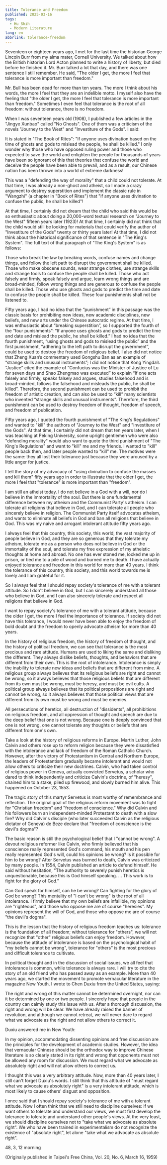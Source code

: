 ```yaml
---
title: Tolerance and Freedom
published: 2025-03-16
tags:
  - Hu Shih
  - Modern Literature
lang: en
abbrlink: tolerance-freedom
---
```


Seventeen or eighteen years ago, I met for the last time the historian George Lincoln Burr from my alma mater, Cornell University. We talked about how the British historian Lord Acton planned to write a history of liberty, but died before he finished it. Mr. Burr talked a lot that day, and there was one sentence I still remember. He said, "The older I get, the more I feel that tolerance is more important than freedom."

Mr. Bull has been dead for more than ten years. The more I think about his words, the more I feel that they are an indelible motto. I myself also have the feeling that "the older I get, the more I feel that tolerance is more important than freedom." Sometimes I even feel that tolerance is the root of all freedom: without tolerance, there is no freedom.

When I was seventeen years old (1908), I published a few articles in the "Jingye Xunbao" called "No Ghosts". One of them was a criticism of the novels "Journey to the West" and "Investiture of the Gods". I said:

It is stated in "The Book of Rites": "If anyone uses divination based on the time of ghosts and gods to mislead the people, he shall be killed." I only wonder why those who have opposed ruling power and those who expected to save the world and enlighten the people for thousands of years have been so ignorant of this that theories that confuse the world and deceive the people have been able to prevail, and as a result, our Chinese nation has been thrown into a world of extreme darkness!

This was a "defending the way of morality" that a child could not tolerate. At that time, I was already a non-ghost and atheist, so I made a crazy argument to destroy superstition and implement the classic rule in "Wangzhi" (a chapter in "Book of Rites") that "if anyone uses divination to confuse the public, he shall be killed"!

At that time, I certainly did not dream that the child who said this would be so enthusiastic about doing a 20,000-word textual research on "Journey to the West" fifteen years later (1923)! At that time, I certainly did not think that the child would still be looking for materials that could verify the author of "Investiture of the Gods" twenty or thirty years later! At that time, I did not think about the historical significance of that sentence in "The King's System". The full text of that paragraph of "The King's System" is as follows:

Those who break the law by breaking words, confuse names and change things, and follow the left path to disrupt the government shall be killed. Those who make obscene sounds, wear strange clothes, use strange skills and strange tools to confuse the people shall be killed. Those who act falsely and firmly, speak falsely and argue, learn wrong things and are broad-minded, follow wrong things and are generous to confuse the people shall be killed. Those who use ghosts and gods to predict the time and date to confuse the people shall be killed. These four punishments shall not be listened to.

Fifty years ago, I had no idea that the “punishment” in this passage was the classic basis for prohibiting new ideas, new academic disciplines, new beliefs, and new arts under the Chinese autocratic regime. At that time, I was enthusiastic about “breaking superstition”, so I supported the fourth of the “four punishments”: “If anyone uses ghosts and gods to predict the time and date and mislead the public, he shall be killed.” I had no idea that the fourth punishment, “using ghosts and gods to mislead the public” and the first punishment, “adhering to the left path to disrupt the government”, could be used to destroy the freedom of religious belief. I also did not notice that Zheng Xuan’s commentary used Gongshu Ban as an example of “strange skills and unusual instruments”; I did not notice that Kong Yingda’s “Justice” cited the example of “Confucius was the Minister of Justice of Lu for seven days and Shao Zhengmao was executed” to explain “If one acts falsely and firmly, speaks falsely and argues, studies falsehood and is broad-minded, follows the falsehood and misleads the public, he shall be killed”. Therefore, the second punishment can be used to prohibit the freedom of artistic creation, and can also be used to “kill” many scientists who invented “strange skills and unusual instruments”. Therefore, the third punishment can be used to destroy freedom of thought, freedom of speech, and freedom of publication.

Fifty years ago, I quoted the fourth punishment of "The King's Regulations" and wanted to "kill" the authors of "Journey to the West" and "Investiture of the Gods". At that time, I certainly did not dream that ten years later, when I was teaching at Peking University, some upright gentlemen who were also "defending morality" would also want to quote the third punishment of "The King's Regulations" and want to "kill" me and my friends. I wanted to "kill" people back then, and later people wanted to "kill" me. The motives were the same: they all lost their tolerance just because they were aroused by a little anger for justice.

I tell the story of my advocacy of "using divination to confuse the masses and kill them" fifty years ago in order to illustrate that the older I get, the more I feel that "tolerance" is more important than "freedom".

I am still an atheist today. I do not believe in a God with a will, nor do I believe in the immortality of the soul. But there is one fundamental difference between my atheism and the Communist Party's atheism. I can tolerate all religions that believe in God, and I can tolerate all people who sincerely believe in religion. The Communist Party itself advocates atheism, and wants to eliminate all beliefs in God and ban all religions that believe in God. This was my naive and arrogant intolerant attitude fifty years ago.

I always feel that this country, this society, this world, the vast majority of people believe in God, and they are so generous that they tolerate my atheism, tolerate me as a person who does not believe in God or the immortality of the soul, and tolerate my free expression of my atheistic thoughts at home and abroad. No one has ever stoned me, locked me up in prison, or tied me to a pile of wood and burned me to death. I have actually enjoyed tolerance and freedom in this world for more than 40 years. I think the tolerance of this country, this society, and this world towards me is lovely and I am grateful for it.

So I always feel that I should repay society's tolerance of me with a tolerant attitude. So I don't believe in God, but I can sincerely understand all those who believe in God, and I can also sincerely tolerate and respect all religions that believe in God.

I want to repay society's tolerance of me with a tolerant attitude, because the older I get, the more I feel the importance of tolerance. If society did not have this tolerance, I would never have been able to enjoy the freedom of bold doubt and the freedom to openly advocate atheism for more than 40 years.

In the history of religious freedom, the history of freedom of thought, and the history of political freedom, we can see that tolerance is the most precious and rare attitude. Humans are used to liking the same and disliking the different. They always dislike beliefs, thoughts, and behaviors that are different from their own. This is the root of intolerance. Intolerance is simply the inability to tolerate new ideas and beliefs that are different from mine. A religious group always believes that its religious beliefs are right and cannot be wrong, so it always believes that those religious beliefs that are different from its own must be wrong, must be heresy, and must be evil cults. A political group always believes that its political propositions are right and cannot be wrong, so it always believes that those political views that are different from its own must be wrong and must be enemies.

All persecutions of heretics, all destruction of "dissidents", all prohibitions on religious freedom, and all oppression of thought and speech are due to the deep belief that one is not wrong. Because one is deeply convinced that one is not wrong, one cannot tolerate any thoughts or beliefs that are different from one's own.

Take a look at the history of religious reforms in Europe. Martin Luther, John Calvin and others rose up to reform religion because they were dissatisfied with the intolerance and lack of freedom of the Roman Catholic Church. However, after the victory of Protestantism in Central and Northern Europe, the leaders of Protestantism gradually became intolerant and would not allow others to criticize their new doctrines. Calvin, who had taken control of religious power in Geneva, actually convicted Servetus, a scholar who dared to think independently and criticize Calvin's doctrine, of "heresy", chained him to a stake, piled up firewood, and slowly burned him alive. This happened on October 23, 1553.

The tragic story of this martyr Servetus is most worthy of remembrance and reflection. The original goal of the religious reform movement was to fight for "Christian freedom" and "freedom of conscience." Why did Calvin and his followers burn an independent-minded Protestant to death with a slow fire? Why did Calvin's disciple (who later succeeded Calvin as the religious dictator of Geneva) de Beze declare that "freedom of conscience is the devil's dogma"?

The basic reason is still the psychological belief that I "cannot be wrong". A devout religious reformer like Calvin, who firmly believed that his conscience really represented God's command, his mouth and his pen really represented God's will, could his opinions be wrong? Is it possible for him to be wrong? After Servetus was burned to death, Calvin was criticized by many people. In 1554, Calvin published an article to defend himself. He said without hesitation, "The authority to severely punish heretics is unquestionable, because this is God himself speaking. ... This work is to fight for the glory of God."

Can God speak for himself, can he be wrong? Can fighting for the glory of God be wrong? This mentality of "I can't be wrong" is the root of all intolerance. I firmly believe that my own beliefs are infallible, my opinions are "righteous", and those who oppose me are of course "heresies". My opinions represent the will of God, and those who oppose me are of course "the devil's dogma".

This is the lesson that the history of religious freedom teaches us: tolerance is the foundation of all freedom; without tolerance for "others", we will not recognize that "other" religious beliefs can enjoy freedom. However, because the attitude of intolerance is based on the psychological habit of "my beliefs cannot be wrong", tolerance for "others" is the most precious and difficult tolerance to cultivate.

In political thought and in the discussion of social issues, we all feel that intolerance is common, while tolerance is always rare. I will try to cite the story of an old friend who has passed away as an example. More than 40 years ago, we started the movement to promote vernacular literature in the magazine New Youth. I wrote to Chen Duxiu from the United States, saying:

The right and wrong of this matter cannot be determined overnight, nor can it be determined by one or two people. I sincerely hope that people in the country can calmly study this issue with us. After a thorough discussion, the right and wrong will be clear. We have already raised the banner of revolution, and although we cannot retreat, we will never dare to regard what we advocate as the right and not allow others to correct it.

Duxiu answered me in New Youth:

In my opinion, accommodating dissenting opinions and free discussion are the principles for the development of academic studies. However, the idea that vernacular Chinese should be the orthodox way to improve Chinese literature is so clearly stated in its right and wrong that opponents must not be allowed any room for discussion. We must regard what we advocate as absolutely right and will not allow others to correct us.

I thought this was a very arbitrary attitude. Now, more than 40 years later, I still can't forget Duxiu's words. I still think that this attitude of "must regard what we advocate as absolutely right" is a very intolerant attitude, which is most likely to cause others' disgust and opposition.

I once said that I should repay society's tolerance of me with a tolerant attitude. Now I often think that we still need to discipline ourselves: if we want others to tolerate and understand our views, we must first develop the tolerance to tolerate and understand other people's views. At the very least, we should discipline ourselves not to "take what we advocate as absolute right". We who have been trained in experimentalism do not recognize the existence of "absolute right", let alone "take what we advocate as absolute right".

48, 3, 12 morning

(Originally published in Taipei's Free China, Vol. 20, No. 6, March 16, 1959)
